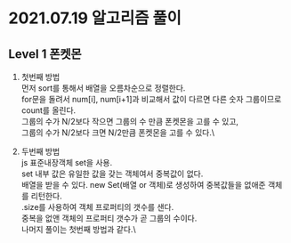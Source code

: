 # 2021.07.19 알고리즘 풀이

## Level 1 폰켓몬

1. 첫번째 방법\
   먼저 sort를 통해서 배열을 오름차순으로 정렬한다.\
   for문을 돌려서 num[i], num[i+1]과 비교해서 값이 다르면 다른 숫자 그룹이므로 count를 올린다.\
   그룹의 수가 N/2보다 작으면 그룹의 수 만큼 폰켓몬을 고를 수 있고,\
   그룹의 수가 N/2보다 크면 N/2만큼 폰켓몬을 고를 수 있다.\

2. 두번째 방법\
   js 표준내장객체 set을 사용.\
   set 내부 값은 유일한 값을 갖는 객체여서 중복값이 없다.\
   배열을 받을 수 있다. new Set(배열 or 객체)로 생성하여 중복값들을 없애준 객체를 리턴한다.\
   .size를 사용하여 객체 프로퍼티의 갯수를 샌다.\
   중복을 없앤 객체의 프로퍼티 갯수가 곧 그룹의 수이다.\
   나머지 풀이는 첫번째 방법과 같다.\
